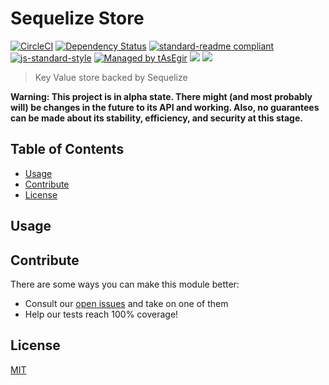 # Sequelize Store

[![CircleCI](https://flat.badgen.net/circleci/github/auhau/sequelize-store/master)](https://circleci.com/gh/auhau/sequelize-store/)
[![Dependency Status](https://david-dm.org/auhau/sequelize-store.svg?style=flat-square)](https://david-dm.org/auhau/sequelize-store)
[![standard-readme compliant](https://img.shields.io/badge/standard--readme-OK-brightgreen.svg?style=flat-square)](https://github.com/RichardLitt/standard-readme)
[![js-standard-style](https://img.shields.io/badge/code%20style-standard-brightgreen.svg?style=flat-square)](https://github.com/feross/standard)
[![Managed by tAsEgir](https://img.shields.io/badge/%20managed%20by-tasegir-brightgreen?style=flat-square)](https://github.com/auhau/tasegir)
![](https://img.shields.io/badge/npm-%3E%3D6.0.0-orange.svg?style=flat-square)
![](https://img.shields.io/badge/Node.js-%3E%3D10.0.0-orange.svg?style=flat-square)

> Key Value store backed by Sequelize

**Warning: This project is in alpha state. There might (and most probably will) be changes in the future to its API and working. Also, no guarantees can be made about its stability, efficiency, and security at this stage.**

## Table of Contents

- [Usage](#usage)
- [Contribute](#contribute)
- [License](#license)

## Usage

## Contribute

There are some ways you can make this module better:

- Consult our [open issues](https://github.com/auhau/sequelize-store/issues) and take on one of them
- Help our tests reach 100% coverage!

## License

[MIT](./LICENSE)
